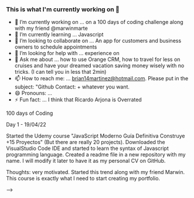 ### This is what I'm currently working on 👋


- 🔭 I’m currently working on ... on a 100 days of coding challenge along with my friend @marwinmarte
- 🌱 I’m currently learning ... Javascript
- 👯 I’m looking to collaborate on ... An app for customers and business owners to schedule appointments
- 🤔 I’m looking for help with ... experience on 
- 💬 Ask me about ... how to use Orange CRM, how to travel for less on cruises and have your dreamed vacation saving money wisely with no tricks. (I can tell you in less that 2min)
- 📫 How to reach me: ... brian14martinez@hotmail.com. Please put in the subject: "Github Contact: + whatever you want.
- 😄 Pronouns: ...
- ⚡ Fun fact: ... I think that Ricardo Arjona is Overrated




100 days of Coding 

Day 1 - 19/04/22

Started the Udemy course "JavaScript Moderno Guía Definitiva Construye +15 Proyectos" (But there are really 20 projects).
Downloaded the VisualStudio Code IDE and started to learn the syntax of Javascript programming language.
Created a readme file in a new repository with my name. I will modify it later to have it as my personal CV on GitHub.

Thoughts: very motivated. Started this trend along with my friend Marwin. This course is exactly what I need to start creating my portfolio.



-->
